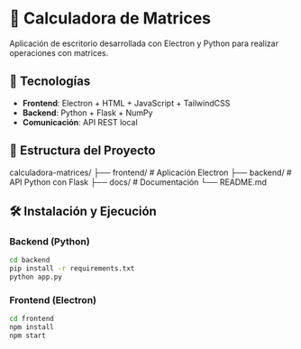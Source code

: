 # 🧮 Calculadora de Matrices

Aplicación de escritorio desarrollada con Electron y Python para realizar operaciones con matrices.

## 🚀 Tecnologías

- **Frontend**: Electron + HTML + JavaScript + TailwindCSS
- **Backend**: Python + Flask + NumPy
- **Comunicación**: API REST local

## 📁 Estructura del Proyecto

calculadora-matrices/
├── frontend/          # Aplicación Electron
├── backend/           # API Python con Flask
├── docs/             # Documentación
└── README.md

## 🛠️ Instalación y Ejecución

### Backend (Python)
```bash
cd backend
pip install -r requirements.txt
python app.py
```
### Frontend (Electron)
```bash
cd frontend
npm install
npm start
```